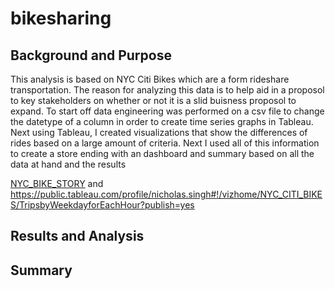 # bikesharing

## Background and Purpose

This analysis is based on NYC Citi Bikes which are a form rideshare transportation. The reason for analyzing this data is to help aid in a proposol to key stakeholders on whether or not it is a slid buisness proposol to expand. To start off data engineering was performed on a csv file to change the datetype of a column in order to create time series graphs in Tableau. Next using Tableau, I created visualizations that show the differences of rides based on a large amount of criteria. Next I used all of this information to create a store ending with an dashboard and summary based on all the data at hand and the results

[NYC_BIKE_STORY](https://public.tableau.com/profile/nicholas.singh#!/vizhome/NYC_CITI_BIKES/TripsbyWeekdayforEachHour?publish=yes "NYC BIKE STORY") and https://public.tableau.com/profile/nicholas.singh#!/vizhome/NYC_CITI_BIKES/TripsbyWeekdayforEachHour?publish=yes


## Results and Analysis








## Summary
